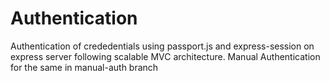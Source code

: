 # Authentication
Authentication of crededentials using passport.js and express-session on express server following scalable MVC architecture.
Manual Authentication for the same in manual-auth branch
